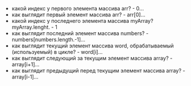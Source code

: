 - какой индекс у первого элемента массива arr? - 0...
- как выглядит первый элемент массива arr? - arr[0]...
- какой индекс у последнего элемента массива myArray? myArray.lenght. - 1
- как выглядит последний элемент массива numbers? - numbers[numbers.length.-1]...
- как выглядит текущий элемент массива word, обрабатываемый (используемый) в цикле? - word[i]...
- как выглядит следующий за текущим элемент массива array? - array[i+1]...
- как выглядит предыдущий перед текущим элемент массива array? - array[i-1]...
